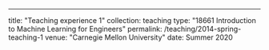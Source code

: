 ---
title: "Teaching experience 1"
collection: teaching
type: "18661 Introduction to Machine Learning for Engineers"
permalink: /teaching/2014-spring-teaching-1
venue: "Carnegie Mellon University"
date: Summer 2020
